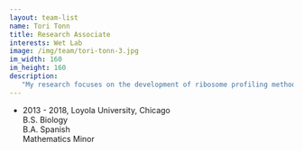 ```yaml
---
layout: team-list
name: Tori Tonn
title: Research Associate
interests: Wet Lab
image: /img/team/tori-tonn-3.jpg
im_width: 160
im_height: 160
description:
   "My research focuses on the development of ribosome profiling methods for unconventional samples: for example, ultra-low inputs and circulating cancer stem cells. I am a medical school applicant with interests in neonatology and public health. Outside of the lab, I enjoy playing piano, boxing, and wakeboarding."
---
```

* 2013 - 2018, Loyola University, Chicago   
B.S. Biology  
B.A. Spanish  
Mathematics Minor     
